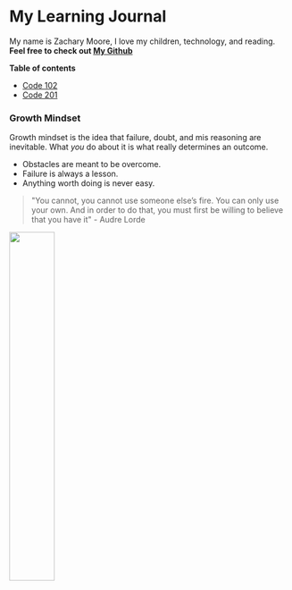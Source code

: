 # My Learning Journal

My name is Zachary Moore, I love my children, technology, and reading. **Feel free to check out [My Github](https://github.com/JamaisVu1)**

**Table of contents**
- [Code 102](Code-102/code-102-table.md)
- [Code 201](Code-201/code-201-table.md)


### Growth Mindset

Growth mindset is the idea that failure, doubt, and mis reasoning are inevitable. What *you* do about it is what really determines an outcome.

* Obstacles are meant to be overcome.
* Failure is always a lesson.
* Anything worth doing is never easy.

> "You cannot, you cannot use someone else’s fire. You can only use your own. And in order to do that, you must first be willing to believe that you have it" - Audre Lorde





<img src="https://live.staticflickr.com/65535/51761610380_51eb1eabf2_b.jpg"  width="40%" height="40%">

